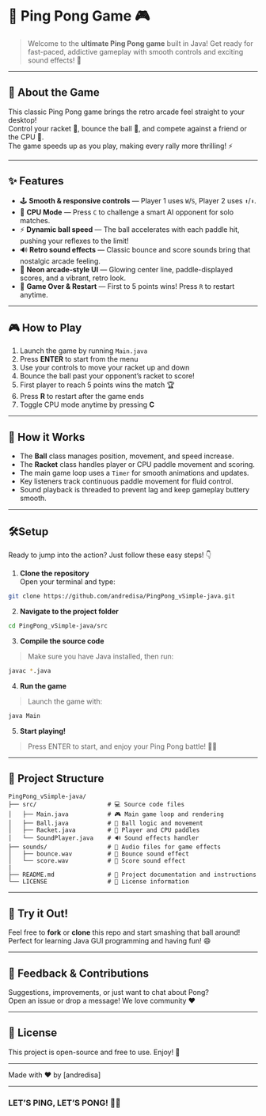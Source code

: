 # 🏓 Ping Pong Game 🎮

> Welcome to the **ultimate Ping Pong game** built in Java! Get ready for fast-paced, addictive gameplay with smooth controls and exciting sound effects! 🎉

---

## 🚀 About the Game

This classic Ping Pong game brings the retro arcade feel straight to your desktop!  
Control your racket 🏓, bounce the ball 🎾, and compete against a friend or the CPU 🤖.  
The game speeds up as you play, making every rally more thrilling! ⚡

---

## ✨ Features

- 🕹️ **Smooth & responsive controls** — Player 1 uses `W`/`S`, Player 2 uses `⬆️`/`⬇️`.  
- 🤖 **CPU Mode** — Press `C` to challenge a smart AI opponent for solo matches.  
- ⚡ **Dynamic ball speed** — The ball accelerates with each paddle hit, pushing your reflexes to the limit!  
- 🔊 **Retro sound effects** — Classic bounce and score sounds bring that nostalgic arcade feeling.  
- 🌈 **Neon arcade-style UI** — Glowing center line, paddle-displayed scores, and a vibrant, retro look.  
- 🏁 **Game Over & Restart** — First to 5 points wins! Press `R` to restart anytime.


---

## 🎮 How to Play

1. Launch the game by running `Main.java`  
2. Press **ENTER** to start from the menu  
3. Use your controls to move your racket up and down  
4. Bounce the ball past your opponent’s racket to score!  
5. First player to reach 5 points wins the match 🏆  
6. Press **R** to restart after the game ends  
7. Toggle CPU mode anytime by pressing **C**

---

## 📖 How it Works

- The **Ball** class manages position, movement, and speed increase.  
- The **Racket** class handles player or CPU paddle movement and scoring.  
- The main game loop uses a `Timer` for smooth animations and updates.  
- Key listeners track continuous paddle movement for fluid control.  
- Sound playback is threaded to prevent lag and keep gameplay buttery smooth.

---

## 🛠️Setup
Ready to jump into the action? Just follow these easy steps! 👇

1. **Clone the repository**  
Open your terminal and type:  
```bash
git clone https://github.com/andredisa/PingPong_vSimple-java.git
```

2. **Navigate to the project folder**
```bash
cd PingPong_vSimple-java/src
```
3. **Compile the source code**
> Make sure you have Java installed, then run:
```bash
javac *.java
```

4. **Run the game**
>Launch the game with:
```bash
java Main
```

5. **Start playing!**
>Press ENTER to start, and enjoy your Ping Pong battle! 🏓🔥

---

## 📂 Project Structure
```plaintext
PingPong_vSimple-java/
├── src/                    # 💻 Source code files
│   ├── Main.java           # 🎮 Main game loop and rendering
│   ├── Ball.java           # 🎾 Ball logic and movement
│   ├── Racket.java         # 🏓 Player and CPU paddles
│   └── SoundPlayer.java    # 🔊 Sound effects handler
├── sounds/                 # 🎵 Audio files for game effects
│   ├── bounce.wav          # 🔔 Bounce sound effect
│   └── score.wav           # 🥳 Score sound effect
|
├── README.md               # 📖 Project documentation and instructions
└── LICENSE                 # 📜 License information

```

---

## 🎉 Try it Out!

Feel free to **fork** or **clone** this repo and start smashing that ball around!  
Perfect for learning Java GUI programming and having fun! 😄

---

## 📣 Feedback & Contributions

Suggestions, improvements, or just want to chat about Pong?  
Open an issue or drop a message! We love community ❤️

---

## 📝 License

This project is open-source and free to use. Enjoy! 🚀

---

Made with ❤️ by [andredisa]

---

### LET’S PING, LET’S PONG! 🏓🔥
